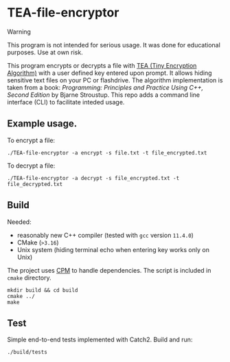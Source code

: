 # TEA-file-encryptor
> [!WARNING]  
> This program is not intended for serious usage. It was done for educational purposes. Use at own risk.

This program encrypts or decrypts a file with [TEA (Tiny Encryption Algorithm)](https://en.wikipedia.org/wiki/Tiny_Encryption_Algorithm) with a user defined key entered upon prompt.
It allows hiding sensitive text files on your PC or flashdrive.
The algorithm implementation is taken from a book: *Programming: Principles and Practice Using C++, Second Edition* by Bjarne Stroustup.
This repo adds a command line interface (CLI) to facilitate inteded usage.

## Example usage.
To encrypt a file:
```
./TEA-file-encryptor -a encrypt -s file.txt -t file_encrypted.txt
```
To decrypt a file:
```
./TEA-file-encryptor -a decrypt -s file_encrypted.txt -t file_decrypted.txt
```

## Build
Needed:
- reasonably new C++ compiler (tested with `gcc` version `11.4.0`)
- CMake (`>3.16`)
- Unix system (hiding terminal echo when entering key works only on Unix)

The project uses [CPM](https://github.com/cpm-cmake/CPM.cmake) to handle dependencies. The script is included in `cmake` directory.
```
mkdir build && cd build
cmake ../
make
```

## Test
Simple end-to-end tests implemented with Catch2. Build and run:
```
./build/tests
```
